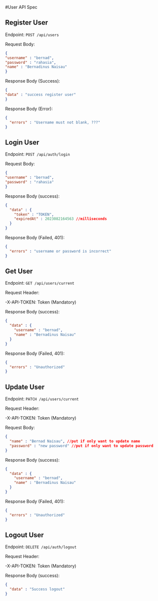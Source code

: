 #User API Spec

## Register User

Endpoint: `POST /api/users`

Request Body:

```json
{
"username" : "bernad",
"password" : "rahasia",
"name" : "Bernadinus Naisau"
}
```

Response Body (Success):
```json
{
"data" : "success register user"
}
```

Response Body (Error):
```json
{
  "errors" : "Username must not blank, ???"
}
```
## Login User

Endpoint: `POST /api/auth/login`

Request Body:

```json
{
"username" : "bernad",
"password" : "rahasia"
}
```

Response Body (success):

```json
{
  "data" : {
    "token" : "TOKEN",
    "expiredAt" : 2023082164563 //milliseconds
  }
}
```

Response Body (Failed, 401):

```json
{
  "errors" : "username or password is incorrect"
}
```

## Get User

Endpoint: `GET /api/users/current`

Request Header:

-X-API-TOKEN: Token (Mandatory)

Response Body (success):

```json
{
  "data" : {
    "username" : "bernad",
    "name" : "Bernadinus Naisau"
  }
}
```

Response Body (Failed, 401):

```json
{
  "errors" : "Unauthorized"
}
```

## Update User

Endpoint: `PATCH /api/users/current`

Request Header:

-X-API-TOKEN: Token (Mandatory)

Request Body:

```json
{
  "name" : "Bernad Naisau", //put if only want to update name
  "password" : "new password" //put if only want to update password
}
```

Response Body (success):

```json
{
  "data" : {
    "username" : "bernad",
    "name" : "Bernadinus Naisau"
  }
}
```

Response Body (Failed, 401):

```json
{
  "errors" : "Unauthorized"
}
```

## Logout User

Endpoint: `DELETE /api/auth/logout`

Request Header:

-X-API-TOKEN: Token (Mandatory)

Response Body (success):

```json
{
  "data" : "Success logout"
}
```
